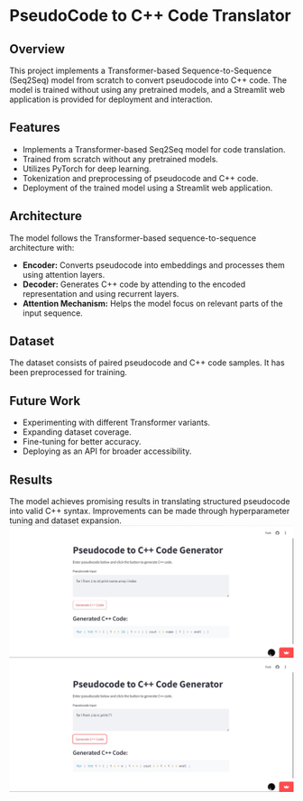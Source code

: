 # PseudoCode to C++ Code Translator

## Overview
This project implements a Transformer-based Sequence-to-Sequence (Seq2Seq) model from scratch to convert pseudocode into C++ code. The model is trained without using any pretrained models, and a Streamlit web application is provided for deployment and interaction.

## Features
- Implements a Transformer-based Seq2Seq model for code translation.
- Trained from scratch without any pretrained models.
- Utilizes PyTorch for deep learning.
- Tokenization and preprocessing of pseudocode and C++ code.
- Deployment of the trained model using a Streamlit web application.

## Architecture
The model follows the Transformer-based sequence-to-sequence architecture with:
- **Encoder:** Converts pseudocode into embeddings and processes them using attention layers.
- **Decoder:** Generates C++ code by attending to the encoded representation and using recurrent layers.
- **Attention Mechanism:** Helps the model focus on relevant parts of the input sequence.

## Dataset
The dataset consists of paired pseudocode and C++ code samples. It has been preprocessed for training.

## Future Work
- Experimenting with different Transformer variants.
- Expanding dataset coverage.
- Fine-tuning for better accuracy.
- Deploying as an API for broader accessibility.


## Results
The model achieves promising results in translating structured pseudocode into valid C++ syntax. Improvements can be made through hyperparameter tuning and dataset expansion.
![PseudoCode to C++ Code Screenshot](https://github.com/Muradhameed921/PseudoCode-to-Cpp-Code-Translator/blob/main/P1.jpg)
![PseudoCode to C++ Code Screenshot](https://github.com/Muradhameed921/PseudoCode-to-Cpp-Code-Translator/blob/main/P2.jpg)

